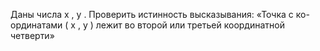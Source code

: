  Даны числа x , y . Проверить истинность высказывания: «Точка с ко-
 ординатами ( x , y ) лежит во второй или третьей координатной четверти»
